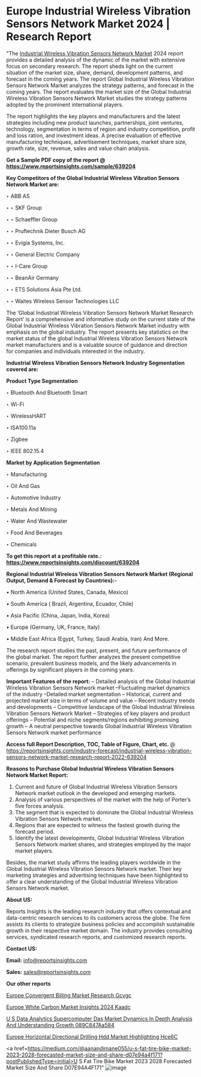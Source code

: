 # Europe Industrial Wireless Vibration Sensors Network Market 2024 | Research Report

"The <a href=https://www.reportsinsights.com/sample/639204>Industrial Wireless Vibration Sensors Network Market</a> 2024 report provides a detailed analysis of the dynamic of the market with extensive focus on secondary research. The report sheds light on the current situation of the market size, share, demand, development patterns, and forecast in the coming years. The report Global Industrial Wireless Vibration Sensors Network Market analyzes the strategy patterns, and forecast in the coming years. The report evaluates the market size of the Global Industrial Wireless Vibration Sensors Network Market studies the strategy patterns adopted by the prominent international players.

The report highlights the key players and manufacturers and the latest strategies including new product launches, partnerships, joint ventures, technology, segmentation in terms of region and industry competition, profit and loss ration, and investment ideas. A precise evaluation of effective manufacturing techniques, advertisement techniques, market share size, growth rate, size, revenue, sales and value chain analysis.

<strong>Get a Sample PDF copy of the report @ <a href=https://www.reportsinsights.com/sample/639204 style=color:#0000ff;>https://www.reportsinsights.com/sample/639204</a></strong>

<strong>Key Competitors of the Global Industrial Wireless Vibration Sensors Network Market are:</strong>

‣ ABB AS

‣ 
‣ SKF Group

‣ 
‣ Schaeffler Group

‣ 
‣ Pruftechnik Dieter Busch AG

‣ 
‣ Evigia Systems, Inc.

‣ 
‣ General Electric Company

‣ 
‣ I-Care Group

‣ 
‣ BeanAir Germany

‣ 
‣ ETS Solutions Asia Pte Ltd.

‣ 
‣ Waites Wireless Sensor Technologies LLC

The ‘Global Industrial Wireless Vibration Sensors Network Market Research Report’ is a comprehensive and informative study on the current state of the Global Industrial Wireless Vibration Sensors Network Market industry with emphasis on the global industry. The report presents key statistics on the market status of the global Industrial Wireless Vibration Sensors Network market manufacturers and is a valuable source of guidance and direction for companies and individuals interested in the industry.

<strong>Industrial Wireless Vibration Sensors Network Industry Segmentation covered are:</strong>

<strong>Product Type Segmentation</strong>

‣    Bluetooth And Bluetooth Smart

‣ Wi-Fi

‣ WirelessHART

‣ ISA100.11a

‣ Zigbee

‣ IEEE 802.15.4

<strong>Market by Application Segmentation</strong>

‣   Manufacturing

‣ Oil And Gas

‣ Automotive Industry

‣ Metals And Mining

‣ Water And Wastewater

‣ Food And Beverages

‣ Chemicals

<strong>To get this report at a profitable rate.: <a href=https://www.reportsinsights.com/discount/639204 style=color:#0000ff;>https://www.reportsinsights.com/discount/639204</a></strong>

<strong>Regional Industrial Wireless Vibration Sensors Network Market (Regional Output, Demand &amp; Forecast by Countries):-</strong>

• North America (United States, Canada, Mexico)

• South America ( Brazil, Argentina, Ecuador, Chile)

• Asia Pacific (China, Japan, India, Korea)

• Europe (Germany, UK, France, Italy)

• Middle East Africa (Egypt, Turkey, Saudi Arabia, Iran) And More.

The research report studies the past, present, and future performance of the global market. The report further analyzes the present competitive scenario, prevalent business models, and the likely advancements in offerings by significant players in the coming years.

<strong>Important Features of the report:</strong>
– Detailed analysis of the Global Industrial Wireless Vibration Sensors Network market
–Fluctuating market dynamics of the industry
–Detailed market segmentation
– Historical, current and projected market size in terms of volume and value
– Recent industry trends and developments
– Competitive landscape of the Global Industrial Wireless Vibration Sensors Network Market
– Strategies of key players and product offerings
– Potential and niche segments/regions exhibiting promising growth
– A neutral perspective towards Global Industrial Wireless Vibration Sensors Network market performance

<strong>Access full Report Description, TOC, Table of Figure, Chart, etc. </strong>@   <a href=https://reportsinsights.com/industry-forecast/industrial-wireless-vibration-sensors-network-market-research-report-2022-639204 style=color:#0000ff;>https://reportsinsights.com/industry-forecast/industrial-wireless-vibration-sensors-network-market-research-report-2022-639204</a>

<strong>Reasons to Purchase Global Industrial Wireless Vibration Sensors Network Market Report:</strong>
1. Current and future of Global Industrial Wireless Vibration Sensors Network market outlook in the developed and emerging markets.
2. Analysis of various perspectives of the market with the help of Porter’s five forces analysis.
3. The segment that is expected to dominate the Global Industrial Wireless Vibration Sensors Network market.
4. Regions that are expected to witness the fastest growth during the forecast period.
5. Identify the latest developments, Global Industrial Wireless Vibration Sensors Network market shares, and strategies employed by the major market players.

Besides, the market study affirms the leading players worldwide in the Global Industrial Wireless Vibration Sensors Network market. Their key marketing strategies and advertising techniques have been highlighted to offer a clear understanding of the Global Industrial Wireless Vibration Sensors Network market.

<strong><strong>About US</strong>:</strong>

Reports Insights is the leading research industry that offers contextual and data-centric research services to its customers across the globe. The firm assists its clients to strategize business policies and accomplish sustainable growth in their respective market domain. The industry provides consulting services, syndicated research reports, and customized research reports.

<strong>Contact US:</strong>

<p class=><b>Email:</b> <a href=mailto:info@reportsinsights.com>info@reportsinsights.com</a></p>
<p class=><b>Sales:</b> <a href=mailto:sales@reportsinsights.com>sales@reportsinsights.com</a></p>

<strong>Our other reports</strong>

<a href=https://www.linkedin.com/pulse/europe-convergent-billing-market-research-gcvgc/>Europe Convergent Billing Market Research Gcvgc</a>

<a href=https://www.linkedin.com/pulse/europe-white-carbon-market-insights-2024-kaadc/>Europe White Carbon Market Insights 2024 Kaadc</a>

<a href=https://medium.com/@a86515711/u-s-data-analytics-supercomputer-das-market-dynamics-in-depth-analysis-and-understanding-growth-089c847aa584>U S Data Analytics Supercomputer Das Market Dynamics In Depth Analysis And Understanding Growth 089C847Aa584</a>

<a href=https://www.linkedin.com/pulse/europe-horizontal-directional-drilling-hdd-market-highlighting-hce6c/>Europe Horizontal Directional Drilling Hdd Market Highlighting Hce6C</a>

<a href=https://medium.com/@aanandimane055/u-s-fat-tire-bike-market-2023-2028-forecasted-market-size-and-share-d07e94a4f171?postPublishedType=initial>U S Fat Tire Bike Market 2023 2028 Forecasted Market Size And Share D07E94A4F171</a>"
![image](https://github.com/ahaan12367/RIMarket24/assets/158471582/60c7db1d-9f36-4ea7-90e0-87e1c1d21fb4)
